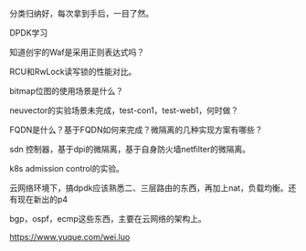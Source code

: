 分类归纳好，每次拿到手后，一目了然。

DPDK学习



知道创宇的Waf是采用正则表达式吗？

RCU和RwLock读写锁的性能对比。

bitmap位图的使用场景是什么？

neuvector的实验场景未完成，test-con1，test-web1，何时做？

FQDN是什么？基于FQDN如何来完成？微隔离的几种实现方案有哪些？

sdn 控制器，基于dpi的微隔离，基于自身防火墙netfilter的微隔离。



k8s admission control的实验。



云网络环境下，搞dpdk应该熟悉二、三层路由的东西，再加上nat，负载均衡。还有现在新出的p4

bgp，ospf，ecmp这些东西，主要在云网络的架构上。



https://www.yuque.com/wei.luo